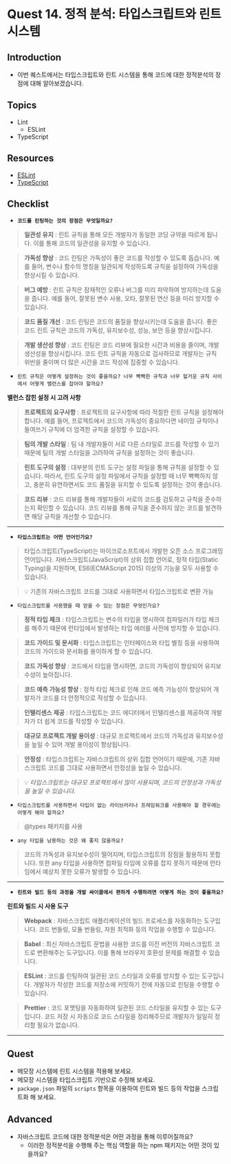 # Quest 14. 정적 분석: 타입스크립트와 린트 시스템

## Introduction

- 이번 퀘스트에서는 타입스크립트와 린트 시스템을 통해 코드에 대한 정적분석의 장점에 대해 알아보겠습니다.

## Topics

- Lint
  - ESLint
- TypeScript

## Resources

- [ESLint](https://eslint.org/)
- [TypeScript](https://www.typescriptlang.org/)

## Checklist

- **`코드를 린팅하는 것의 장점은 무엇일까요?`**

> **일관성 유지** : 린트 규칙을 통해 모든 개발자가 동일한 코딩 규약을 따르게 됩니다. 이를 통해 코드의 일관성을 유지할 수 있습니다.

> **가독성 향상** : 코드 린팅은 가독성이 좋은 코드를 작성할 수 있도록 돕습니다. 예를 들어, 변수나 함수의 명칭을 일관되게 작성하도록 규칙을 설정하여 가독성을 향상시킬 수 있습니다.

> **버그 예방** : 린트 규칙은 잠재적인 오류나 버그를 미리 파악하여 방지하는데 도움을 줍니다. 예를 들어, 잘못된 변수 사용, 오타, 잘못된 연산 등을 미리 방지할 수 있습니다.

> **코드 품질 개선** : 코드 린팅은 코드의 품질을 향상시키는데 도움을 줍니다. 좋은 코드 린트 규칙은 코드의 가독성, 유지보수성, 성능, 보안 등을 향상시킵니다.

> **개발 생산성 향상** : 코드 린팅은 코드 리뷰에 필요한 시간과 비용을 줄이며, 개발 생산성을 향상시킵니다. 코드 린트 규칙을 자동으로 검사하므로 개발자는 규칙 위반을 줄이며 더 많은 시간을 코드 작성에 집중할 수 있습니다.

- `린트 규칙은 어떻게 설정하는 것이 좋을까요? 너무 빡빡한 규칙과 너무 헐거운 규칙 사이에서 어떻게 밸런스를 잡아야 할까요?`

**밸런스 잡힌 설정 시 고려 사항**

> **프로젝트의 요구사항** : 프로젝트의 요구사항에 따라 적절한 린트 규칙을 설정해야 합니다. 예를 들어, 프로젝트에서 코드의 가독성이 중요하다면 네이밍 규칙이나 들여쓰기 규칙에 더 엄격한 규칙을 설정할 수 있습니다.

> **팀의 개발 스타일** : 팀 내 개발자들이 서로 다른 스타일로 코드를 작성할 수 있기 때문에 팀의 개발 스타일을 고려하여 규칙을 설정하는 것이 좋습니다.

> **린트 도구의 설정** : 대부분의 린트 도구는 설정 파일을 통해 규칙을 설정할 수 있습니다. 따라서, 린트 도구의 설정 파일에서 규칙을 설정할 때 너무 빡빡하지 않고, 충분히 유연하면서도 코드 품질을 유지할 수 있도록 설정하는 것이 좋습니다.

> **코드 리뷰** : 코드 리뷰를 통해 개발자들이 서로의 코드를 검토하고 규칙을 준수하는지 확인할 수 있습니다. 코드 리뷰를 통해 규칙을 준수하지 않는 코드를 발견하면 해당 규칙을 개선할 수 있습니다.

---

- **`타입스크립트는 어떤 언어인가요?`**

> 타입스크립트(TypeScript)는 마이크로소프트에서 개발한 오픈 소스 프로그래밍 언어입니다. 자바스크립트(JavaScript)의 상위 집합 언어로, 정적 타입(Static Typing)을 지원하며, ES6(ECMAScript 2015) 이상의 기능을 모두 사용할 수 있습니다.

> 💡 기존의 자바스크립트 코드를 그대로 사용하면서 타입스크립트로 변환 가능

- `타입스크립트를 사용했을 때 얻을 수 있는 장점은 무엇인가요?`

> **정적 타입 체크** : 타입스크립트는 변수의 타입을 명시하여 컴파일러가 타입 체크를 해주기 때문에 런타임에서 발생하는 타입 에러를 사전에 방지할 수 있습니다.

> **코드 가이드 및 문서화** : 타입스크립트는 인터페이스와 타입 별칭 등을 사용하여 코드의 가이드와 문서화를 용이하게 할 수 있습니다.

> **코드 가독성 향상** : 코드에서 타입을 명시하면, 코드의 가독성이 향상되어 유지보수성이 높아집니다.

> **코드 예측 가능성 향상** : 정적 타입 체크로 인해 코드 예측 가능성이 향상되어 개발자가 코드를 더 안정적으로 작성할 수 있습니다.

> **인텔리센스 제공** : 타입스크립트는 코드 에디터에서 인텔리센스를 제공하여 개발자가 더 쉽게 코드를 작성할 수 있습니다.

> **대규모 프로젝트 개발 용이성** : 대규모 프로젝트에서 코드의 가독성과 유지보수성을 높일 수 있어 개발 용이성이 향상됩니다.

> **안정성** : 타입스크립트는 자바스크립트의 상위 집합 언어이기 때문에, 기존 자바스크립트 코드를 그대로 사용하면서 안정성을 높일 수 있습니다.

> 💡 _타입스크립트는 대규모 프로젝트에서 많이 사용되며, 코드의 안정성과 가독성을 높일 수 있습니다._

- `타입스크립트를 사용하면서 타입이 없는 라이브러리나 프레임워크를 사용해야 할 경우에는 어떻게 해야 할까요?`

> @types 패키지를 사용

- `any 타입을 남용하는 것은 왜 좋지 않을까요?`

> 코드의 가독성과 유지보수성이 떨어지며, 타입스크립트의 장점을 활용하지 못합니다. 또한 any 타입을 사용하면 컴파일 타임에 오류를 잡지 못하기 때문에 런타임에서 예상치 못한 오류가 발생할 수 있습니다.

---

- **`린트와 빌드 등의 과정을 개발 싸이클에서 편하게 수행하려면 어떻게 하는 것이 좋을까요?`**

**린트와 빌드 시 사용 도구**

> **Webpack** : 자바스크립트 애플리케이션의 빌드 프로세스를 자동화하는 도구입니다. 코드 번들링, 모듈 번들링, 자원 최적화 등의 작업을 수행할 수 있습니다.

> **Babel** : 최신 자바스크립트 문법을 사용한 코드를 이전 버전의 자바스크립트 코드로 변환해주는 도구입니다. 이를 통해 브라우저 호환성 문제를 해결할 수 있습니다.

> **ESLint** : 코드를 린팅하여 일관된 코드 스타일과 오류를 방지할 수 있는 도구입니다. 개발자가 작성한 코드를 저장소에 커밋하기 전에 자동으로 린팅을 수행할 수 있습니다.

> **Prettier** : 코드 포맷팅을 자동화하여 일관된 코드 스타일을 유지할 수 있는 도구입니다. 코드 저장 시 자동으로 코드 스타일을 정리해주므로 개발자가 일일히 정리할 필요가 없습니다.

---

## Quest

- 메모장 시스템에 린트 시스템을 적용해 보세요.
- 메모장 시스템을 타입스크립트 기반으로 수정해 보세요.
- `package.json` 파일의 `scripts` 항목을 이용하여 린트와 빌드 등의 작업을 스크립트화 해 보세요.

## Advanced

- 자바스크립트 코드에 대한 정적분석은 어떤 과정을 통해 이루어질까요?
  - 이러한 정적분석을 수행해 주는 핵심 역할을 하는 npm 패키지는 어떤 것이 있을까요?
